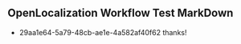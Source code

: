 ## OpenLocalization Workflow Test MarkDown
* 29aa1e64-5a79-48cb-ae1e-4a582af40f62 
thanks!<!--HONumber=Mar16_HO2-->

